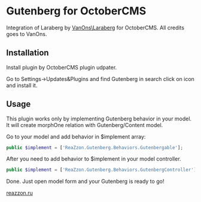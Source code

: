 # Gutenberg for OctoberCMS

Integration of Laraberg by [VanOns\Laraberg](https://github.com/VanOns/laraberg) for OctoberCMS. All credits goes to VanOns.

## Installation

Install plugin by OctoberCMS plugin udpater.

Go to Settings->Updates&Plugins and find Gutenberg in search click on icon and install it.

## Usage

This plugin works only by implementing Gutenberg behavior in your model. 
It will create morphOne relation with Gutenberg/Content model.

Go to your model and add behavior in $implement array:

```php
public $implement = ['ReaZzon.Gutenberg.Behaviors.Gutenbergable'];
```

After you need to add behavior to $implement in your model controller.

```php
public $implement = ['ReaZzon.Gutenberg.Behaviors.GutenbergController'];
```

Done. Just open model form and your Gutenberg is ready to go!


[reazzon.ru](https://reazzon.ru)